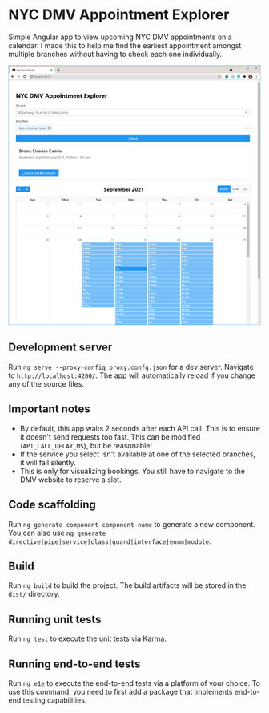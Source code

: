 # NYC DMV Appointment Explorer

Simple Angular app to view upcoming NYC DMV appointments on a calendar. I made this to help me find the earliest appointment amongst multiple branches without having to check each one individually.

![](./readme_image.png)

## Development server

Run `ng serve --proxy-config proxy.confg.json` for a dev server. Navigate to `http://localhost:4200/`. The app will automatically reload if you change any of the source files.

## Important notes

- By default, this app waits 2 seconds after each API call. This is to ensure it doesn't send requests too fast. This can be modified (`API_CALL_DELAY_MS`), but be reasonable!
- If the service you select isn't available at one of the selected branches, it will fail silently.
- This is only for visualizing bookings. You still have to navigate to the DMV website to reserve a slot. 

## Code scaffolding

Run `ng generate component component-name` to generate a new component. You can also use `ng generate directive|pipe|service|class|guard|interface|enum|module`.

## Build

Run `ng build` to build the project. The build artifacts will be stored in the `dist/` directory.

## Running unit tests

Run `ng test` to execute the unit tests via [Karma](https://karma-runner.github.io).

## Running end-to-end tests

Run `ng e1e` to execute the end-to-end tests via a platform of your choice. To use this command, you need to first add a package that implements end-to-end testing capabilities.
